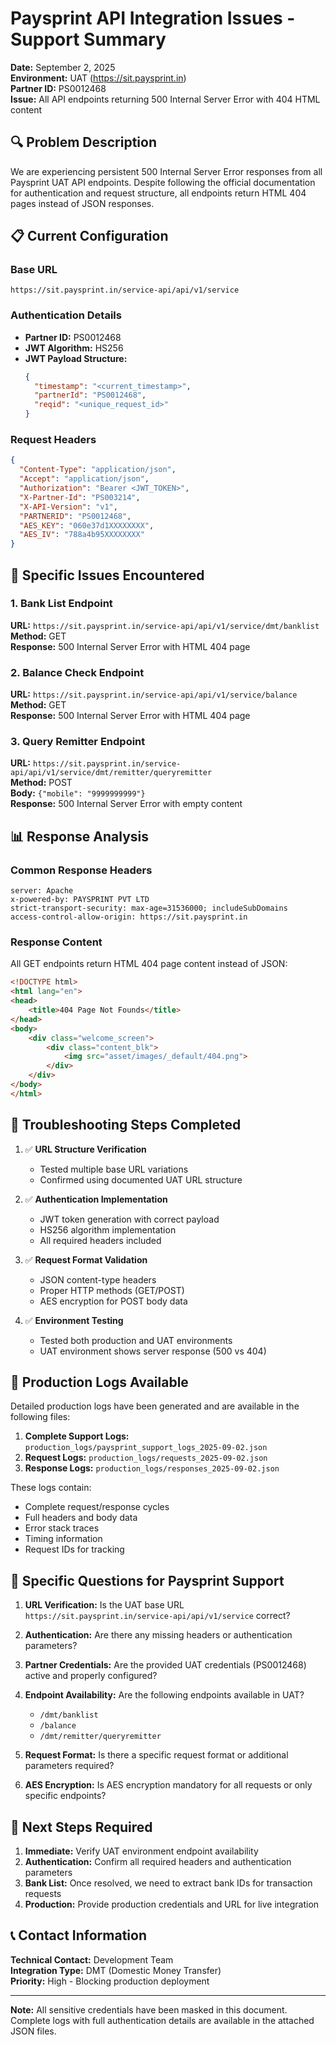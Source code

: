 # Paysprint API Integration Issues - Support Summary

**Date:** September 2, 2025  
**Environment:** UAT (https://sit.paysprint.in)  
**Partner ID:** PS0012468  
**Issue:** All API endpoints returning 500 Internal Server Error with 404 HTML content

## 🔍 Problem Description

We are experiencing persistent 500 Internal Server Error responses from all Paysprint UAT API endpoints. Despite following the official documentation for authentication and request structure, all endpoints return HTML 404 pages instead of JSON responses.

## 📋 Current Configuration

### Base URL
```
https://sit.paysprint.in/service-api/api/v1/service
```

### Authentication Details
- **Partner ID:** PS0012468
- **JWT Algorithm:** HS256
- **JWT Payload Structure:**
  ```json
  {
    "timestamp": "<current_timestamp>",
    "partnerId": "PS0012468",
    "reqid": "<unique_request_id>"
  }
  ```

### Request Headers
```json
{
  "Content-Type": "application/json",
  "Accept": "application/json",
  "Authorization": "Bearer <JWT_TOKEN>",
  "X-Partner-Id": "PS003214",
  "X-API-Version": "v1",
  "PARTNERID": "PS0012468",
  "AES_KEY": "060e37d1XXXXXXXX",
  "AES_IV": "788a4b95XXXXXXXX"
}
```

## 🚨 Specific Issues Encountered

### 1. Bank List Endpoint
**URL:** `https://sit.paysprint.in/service-api/api/v1/service/dmt/banklist`  
**Method:** GET  
**Response:** 500 Internal Server Error with HTML 404 page

### 2. Balance Check Endpoint
**URL:** `https://sit.paysprint.in/service-api/api/v1/service/balance`  
**Method:** GET  
**Response:** 500 Internal Server Error with HTML 404 page

### 3. Query Remitter Endpoint
**URL:** `https://sit.paysprint.in/service-api/api/v1/service/dmt/remitter/queryremitter`  
**Method:** POST  
**Body:** `{"mobile": "9999999999"}`  
**Response:** 500 Internal Server Error with empty content

## 📊 Response Analysis

### Common Response Headers
```
server: Apache
x-powered-by: PAYSPRINT PVT LTD
strict-transport-security: max-age=31536000; includeSubDomains
access-control-allow-origin: https://sit.paysprint.in
```

### Response Content
All GET endpoints return HTML 404 page content instead of JSON:
```html
<!DOCTYPE html>
<html lang="en">
<head>
    <title>404 Page Not Founds</title>
</head>
<body>
    <div class="welcome_screen">
        <div class="content_blk">
            <img src="asset/images/_default/404.png">
        </div>
    </div>
</body>
</html>
```

## 🔧 Troubleshooting Steps Completed

1. ✅ **URL Structure Verification**
   - Tested multiple base URL variations
   - Confirmed using documented UAT URL structure

2. ✅ **Authentication Implementation**
   - JWT token generation with correct payload
   - HS256 algorithm implementation
   - All required headers included

3. ✅ **Request Format Validation**
   - JSON content-type headers
   - Proper HTTP methods (GET/POST)
   - AES encryption for POST body data

4. ✅ **Environment Testing**
   - Tested both production and UAT environments
   - UAT environment shows server response (500 vs 404)

## 📁 Production Logs Available

Detailed production logs have been generated and are available in the following files:

1. **Complete Support Logs:** `production_logs/paysprint_support_logs_2025-09-02.json`
2. **Request Logs:** `production_logs/requests_2025-09-02.json`
3. **Response Logs:** `production_logs/responses_2025-09-02.json`

These logs contain:
- Complete request/response cycles
- Full headers and body data
- Error stack traces
- Timing information
- Request IDs for tracking

## 🎯 Specific Questions for Paysprint Support

1. **URL Verification:** Is the UAT base URL `https://sit.paysprint.in/service-api/api/v1/service` correct?

2. **Authentication:** Are there any missing headers or authentication parameters?

3. **Partner Credentials:** Are the provided UAT credentials (PS0012468) active and properly configured?

4. **Endpoint Availability:** Are the following endpoints available in UAT?
   - `/dmt/banklist`
   - `/balance`
   - `/dmt/remitter/queryremitter`

5. **Request Format:** Is there a specific request format or additional parameters required?

6. **AES Encryption:** Is AES encryption mandatory for all requests or only specific endpoints?

## 🚀 Next Steps Required

1. **Immediate:** Verify UAT environment endpoint availability
2. **Authentication:** Confirm all required headers and authentication parameters
3. **Bank List:** Once resolved, we need to extract bank IDs for transaction requests
4. **Production:** Provide production credentials and URL for live integration

## 📞 Contact Information

**Technical Contact:** Development Team  
**Integration Type:** DMT (Domestic Money Transfer)  
**Priority:** High - Blocking production deployment

---

**Note:** All sensitive credentials have been masked in this document. Complete logs with full authentication details are available in the attached JSON files.